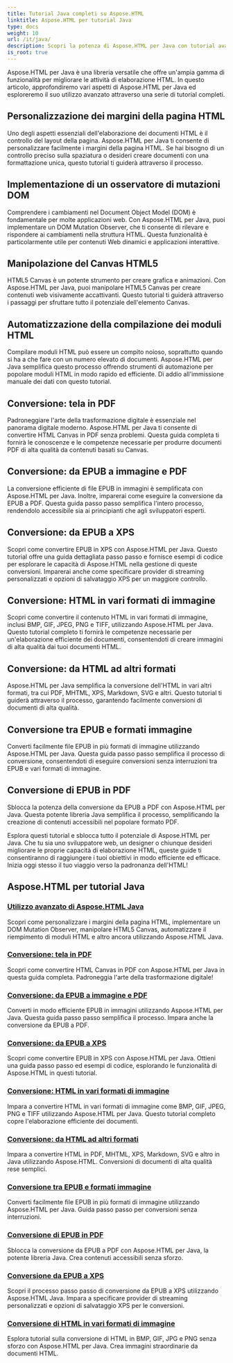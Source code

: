 ```yaml
---
title: Tutorial Java completi su Aspose.HTML
linktitle: Aspose.HTML per tutorial Java
type: docs
weight: 10
url: /it/java/
description: Scopri la potenza di Aspose.HTML per Java con tutorial avanzati. Impara a manipolare le pagine HTML, converti EPUB in vari formati e personalizza HTML Canvas come un professionista.
is_root: true
---
```

Aspose.HTML per Java è una libreria versatile che offre un'ampia gamma di funzionalità per migliorare le attività di elaborazione HTML. In questo articolo, approfondiremo vari aspetti di Aspose.HTML per Java ed esploreremo il suo utilizzo avanzato attraverso una serie di tutorial completi.

## Personalizzazione dei margini della pagina HTML
Uno degli aspetti essenziali dell'elaborazione dei documenti HTML è il controllo del layout della pagina. Aspose.HTML per Java ti consente di personalizzare facilmente i margini della pagina HTML. Se hai bisogno di un controllo preciso sulla spaziatura o desideri creare documenti con una formattazione unica, questo tutorial ti guiderà attraverso il processo.

## Implementazione di un osservatore di mutazioni DOM
Comprendere i cambiamenti nel Document Object Model (DOM) è fondamentale per molte applicazioni web. Con Aspose.HTML per Java, puoi implementare un DOM Mutation Observer, che ti consente di rilevare e rispondere ai cambiamenti nella struttura HTML. Questa funzionalità è particolarmente utile per contenuti Web dinamici e applicazioni interattive.

## Manipolazione del Canvas HTML5
HTML5 Canvas è un potente strumento per creare grafica e animazioni. Con Aspose.HTML per Java, puoi manipolare HTML5 Canvas per creare contenuti web visivamente accattivanti. Questo tutorial ti guiderà attraverso i passaggi per sfruttare tutto il potenziale dell'elemento Canvas.

## Automatizzazione della compilazione dei moduli HTML
Compilare moduli HTML può essere un compito noioso, soprattutto quando si ha a che fare con un numero elevato di documenti. Aspose.HTML per Java semplifica questo processo offrendo strumenti di automazione per popolare moduli HTML in modo rapido ed efficiente. Dì addio all'immissione manuale dei dati con questo tutorial.

## Conversione: tela in PDF
Padroneggiare l'arte della trasformazione digitale è essenziale nel panorama digitale moderno. Aspose.HTML per Java ti consente di convertire HTML Canvas in PDF senza problemi. Questa guida completa ti fornirà le conoscenze e le competenze necessarie per produrre documenti PDF di alta qualità da contenuti basati su Canvas.

## Conversione: da EPUB a immagine e PDF
La conversione efficiente di file EPUB in immagini è semplificata con Aspose.HTML per Java. Inoltre, imparerai come eseguire la conversione da EPUB a PDF. Questa guida passo passo semplifica l'intero processo, rendendolo accessibile sia ai principianti che agli sviluppatori esperti.

## Conversione: da EPUB a XPS
Scopri come convertire EPUB in XPS con Aspose.HTML per Java. Questo tutorial offre una guida dettagliata passo passo e fornisce esempi di codice per esplorare le capacità di Aspose.HTML nella gestione di queste conversioni. Imparerai anche come specificare provider di streaming personalizzati e opzioni di salvataggio XPS per un maggiore controllo.

## Conversione: HTML in vari formati di immagine
Scopri come convertire il contenuto HTML in vari formati di immagine, inclusi BMP, GIF, JPEG, PNG e TIFF, utilizzando Aspose.HTML per Java. Questo tutorial completo ti fornirà le competenze necessarie per un'elaborazione efficiente dei documenti, consentendoti di creare immagini di alta qualità dai tuoi documenti HTML.

## Conversione: da HTML ad altri formati
Aspose.HTML per Java semplifica la conversione dell'HTML in vari altri formati, tra cui PDF, MHTML, XPS, Markdown, SVG e altri. Questo tutorial ti guiderà attraverso il processo, garantendo facilmente conversioni di documenti di alta qualità.

## Conversione tra EPUB e formati immagine
Converti facilmente file EPUB in più formati di immagine utilizzando Aspose.HTML per Java. Questa guida passo passo semplifica il processo di conversione, consentendoti di eseguire conversioni senza interruzioni tra EPUB e vari formati di immagine.

## Conversione di EPUB in PDF
Sblocca la potenza della conversione da EPUB a PDF con Aspose.HTML per Java. Questa potente libreria Java semplifica il processo, semplificando la creazione di contenuti accessibili nel popolare formato PDF.

Esplora questi tutorial e sblocca tutto il potenziale di Aspose.HTML per Java. Che tu sia uno sviluppatore web, un designer o chiunque desideri migliorare le proprie capacità di elaborazione HTML, queste guide ti consentiranno di raggiungere i tuoi obiettivi in modo efficiente ed efficace. Inizia oggi stesso il tuo viaggio verso la padronanza dell'HTML!

## Aspose.HTML per tutorial Java
### [Utilizzo avanzato di Aspose.HTML Java](./advanced-usage/)
Scopri come personalizzare i margini della pagina HTML, implementare un DOM Mutation Observer, manipolare HTML5 Canvas, automatizzare il riempimento di moduli HTML e altro ancora utilizzando Aspose.HTML Java.
### [Conversione: tela in PDF](./conversion-canvas-to-pdf/)
Scopri come convertire HTML Canvas in PDF con Aspose.HTML per Java in questa guida completa. Padroneggia l'arte della trasformazione digitale!
### [Conversione: da EPUB a immagine e PDF](./conversion-epub-to-image-and-pdf/)
Converti in modo efficiente EPUB in immagini utilizzando Aspose.HTML per Java. Questa guida passo passo semplifica il processo. Impara anche la conversione da EPUB a PDF.
### [Conversione: da EPUB a XPS](./conversion-epub-to-xps/)
Scopri come convertire EPUB in XPS con Aspose.HTML per Java. Ottieni una guida passo passo ed esempi di codice, esplorando le funzionalità di Aspose.HTML in questi tutorial.
### [Conversione: HTML in vari formati di immagine](./conversion-html-to-various-image-formats/)
Impara a convertire HTML in vari formati di immagine come BMP, GIF, JPEG, PNG e TIFF utilizzando Aspose.HTML per Java. Questo tutorial completo copre l'elaborazione efficiente dei documenti.
### [Conversione: da HTML ad altri formati](./conversion-html-to-other-formats/)
Impara a convertire HTML in PDF, MHTML, XPS, Markdown, SVG e altro in Java utilizzando Aspose.HTML. Conversioni di documenti di alta qualità rese semplici.
### [Conversione tra EPUB e formati immagine](./converting-between-epub-and-image-formats/)
Converti facilmente file EPUB in più formati di immagine utilizzando Aspose.HTML per Java. Guida passo passo per conversioni senza interruzioni.
### [Conversione di EPUB in PDF](./converting-epub-to-pdf/)
Sblocca la conversione da EPUB a PDF con Aspose.HTML per Java, la potente libreria Java. Crea contenuti accessibili senza sforzo.
### [Conversione da EPUB a XPS](./converting-epub-to-xps/)
Scopri il processo passo passo di conversione da EPUB a XPS utilizzando Aspose.HTML Java. Impara a specificare provider di streaming personalizzati e opzioni di salvataggio XPS per le conversioni.
### [Conversione di HTML in vari formati di immagine](./converting-html-to-various-image-formats/)
Esplora tutorial sulla conversione di HTML in BMP, GIF, JPG e PNG senza sforzo con Aspose.HTML per Java. Crea immagini straordinarie da documenti HTML.
